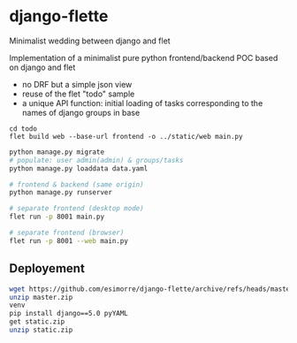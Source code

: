 # django-flette
Minimalist wedding between django and flet

Implementation of a minimalist pure python frontend/backend POC based on django and flet

   * no DRF but a simple json view
   * reuse of the flet "todo" sample
   * a unique API function: initial loading of tasks corresponding to the names of django groups in base



```commandline
cd todo
flet build web --base-url frontend -o ../static/web main.py
```


```bash
python manage.py migrate
# populate: user admin(admin) & groups/tasks
python manage.py loaddata data.yaml

# frontend & backend (same origin)
python manage.py runserver 

# separate frontend (desktop mode)
flet run -p 8001 main.py

# separate frontend (browser)
flet run -p 8001 --web main.py
```

## Deployement
```bash
wget https://github.com/esimorre/django-flette/archive/refs/heads/master.zip
unzip master.zip
venv
pip install django==5.0 pyYAML
get static.zip
unzip static.zip

```
